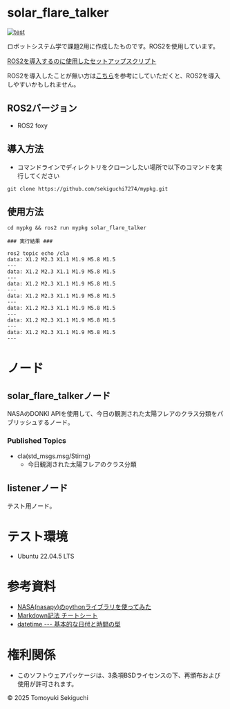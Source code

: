 # solar_flare_talker


[![test](https://github.com/sekiguchi7274/mypkg/actions/workflows/test.yml/badge.svg)](https://github.com/sekiguchi7274/mypkg/actions/workflows/test.yml)


ロボットシステム学で課題2用に作成したものです。ROS2を使用しています。


[ROS2を導入するのに使用したセットアップスクリプト](https://github.com/ryuichiueda/ros2_setup_scripts)

ROS2を導入したことが無い方は[こちら](https://ryuichiueda.github.io/slides_marp/robosys2024/lesson8.html#1 "ロボットシステム学第8回目")を参考にしていただくと、ROS2を導入しやすいかもしれません。
## ROS2バージョン

- ROS2 foxy
## 導入方法
- コマンドラインでディレクトリをクローンしたい場所で以下のコマンドを実行してください


```
git clone https://github.com/sekiguchi7274/mypkg.git
```


## 使用方法
```
cd mypkg && ros2 run mypkg solar_flare_talker

### 実行結果 ###

ros2 topic echo /cla
data: X1.2 M2.3 X1.1 M1.9 M5.8 M1.5
---
data: X1.2 M2.3 X1.1 M1.9 M5.8 M1.5
---
data: X1.2 M2.3 X1.1 M1.9 M5.8 M1.5
---
data: X1.2 M2.3 X1.1 M1.9 M5.8 M1.5
---
data: X1.2 M2.3 X1.1 M1.9 M5.8 M1.5
---
data: X1.2 M2.3 X1.1 M1.9 M5.8 M1.5
---
data: X1.2 M2.3 X1.1 M1.9 M5.8 M1.5
---
```
# ノード
## solar_flare_talkerノード
NASAのDONKI APIを使用して、今日の観測された太陽フレアのクラス分類をパブリッシュするノード。

### Published Topics
- cla(std_msgs.msg/Stirng)
  - 今日観測された太陽フレアのクラス分類

## listenerノード
テスト用ノード。
# テスト環境
- Ubuntu 22.04.5 LTS
# 参考資料
- [NASA(nasapy)のpythonライブラリを使ってみた](https://web3.hide.ac/articles/DJ_LTtilh)
- [Markdown記法 チートシート](https://qiita.com/Qiita/items/c686397e4a0f4f11683d)
- [datetime --- 基本的な日付と時間の型](https://docs.python.org/ja/3.13/library/datetime.html)
# 権利関係
- このソフトウェアパッケージは、3条項BSDライセンスの下、再頒布および使用が許可されます。


© 2025 Tomoyuki Sekiguchi
